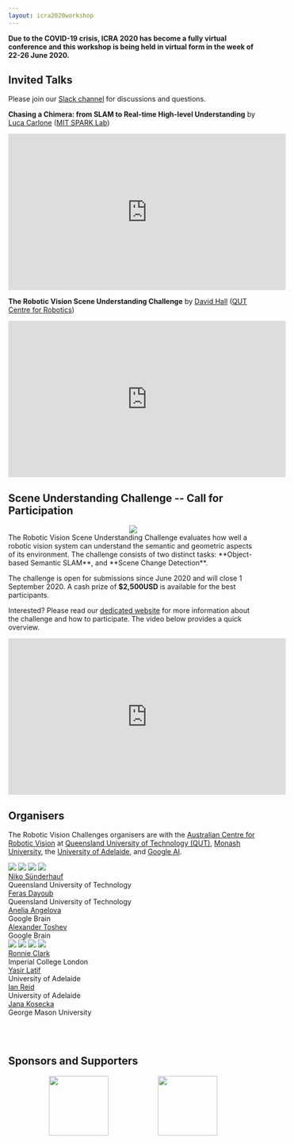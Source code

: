 ```yaml
---
layout: icra2020workshop
---
```


**Due to the COVID-19 crisis, ICRA 2020 has become a fully virtual conference and this workshop is being held in virtual form in the week of 22-26 June 2020.**



## Invited Talks

Please join our [Slack channel](https://icra20.slack.com/app_redirect?channel=ws26) for discussions and questions.

<!-- We will release pre-recorded presentations in the week of 22-26 June 2020. Details will be communicated shortly. The presenters will be available in our [Slack channel](https://icra20.slack.com/app_redirect?channel=ws26) for discussions.
 -->


**Chasing a Chimera: from SLAM to Real-time High-level Understanding**
by [Luca Carlone](https://lucacarlone.mit.edu/) ([MIT SPARK Lab](http://web.mit.edu/sparklab/))
<center><iframe width="560" height="315" src="https://www.youtube.com/embed/Sm14lkxfyHo" frameborder="0" allow="accelerometer; autoplay; encrypted-media; gyroscope; picture-in-picture" allowfullscreen></iframe></center>

**The Robotic Vision Scene Understanding Challenge**
by [David Hall](https://sites.google.com/view/davidhallcv/home) ([QUT Centre for Robotics](http://research.qut.edu.au/qcr/))
<center>
<iframe width="560" height="315" src="https://www.youtube.com/embed/LNEvhpWerJQ" frameborder="0" allow="accelerometer; autoplay; encrypted-media; gyroscope; picture-in-picture" allowfullscreen></iframe>
</center>


<!-- | **Date** | **Speaker**  |  **Topic** |
| t.b.d. | Luca Carlone (MIT) | t.b.d. |
| t.b.d. | Cesar Cadena (ETH) | t.b.d. |
| t.b.d. | David Hall & Niko Suenderhauf (QUT) | The Scene Understanding Challenge -- Measuring Progress in Semantic SLAM and Robotic Scene Understanding| -->


## Scene Understanding Challenge -- Call for Participation

<center>
<img src="assets/img/challenge_hero_image_small.jpg">
</center>
The Robotic Vision Scene Understanding Challenge evaluates how well a robotic vision system can understand the semantic and geometric aspects of its environment.
The challenge consists of two distinct tasks: **Object-based Semantic SLAM**, and **Scene Change Detection**.

The challenge is open for submissions since June 2020 and will close 1 September 2020. A cash prize of **$2,500USD** is available for the best participants.

Interested? Please read our [dedicated website](scene-understanding) for more information about the challenge and how to participate. The video below provides a quick overview.

<center>
<iframe width="560" height="315" src="https://www.youtube.com/embed/jQPkV29KFvI" frameborder="0" allow="accelerometer; autoplay; encrypted-media; gyroscope; picture-in-picture" allowfullscreen></iframe>
</center>

<!--
## Overview
Our workshop will discuss the current progress, applications, and limitations of robotic scene understanding and semantic simultaneous localization and mapping (SLAM). We are motivated by the quickly accelerating appearance new research outputs that investigate how classical SLAM techniques and deep-learning based visual object detection or segmentation can be combined in innovative ways, and used to support scene understanding, navigation, and manipulation.

In addition, the workshop will host a new research challenge and competition: The Robotic Vision [Scene Understanding Challenge](scene-understanding) evaluates how well a robotic vision system can understand the semantic and geometric aspects of its environment. -->

<!-- ## Call for Papers

We invite authors to submit contributed papers to the workshop. The topics of interest comprise, but are not limited to:
 * new approaches of semantic SLAM and object-based SLAM
 * representations of objects as landmarks in SLAM
 * Deep learning for semantic SLAM & semantic SLAM for deep learning
 * End-to-end and explicit scene understanding
 * Incorporating high-level geometric constraints into SLAM
 * Learning and applying object shape priors
 * Incorporating uncertainty techniques and Bayesian deep learning into scene understanding
 * Dynamic SLAM and scene understanding in non-static scenes aided by semantics
 * applications of semantic SLAM and scene understanding
 * success stories and failure cases -->

<!--

### Author Instructions
* Submissions should follow the ICRA format and can be up to 6 pages  long, plus unlimited space for references.
* Please [submit your paper through CMT](https://cmt3.research.microsoft.com/SUSSLAM2020).
* All accepted papers will be presented at a poster session.
* Selected paper will be invited for an oral presentation. -->

<!--
## Call for Participation in the Semantic SLAM Challenge
We will organise a challenge and competition for semantic SLAM and scene understanding in conjunction with the workshop. More information coming soon. Meanwhile, the video below provides an overview of what to expect.
<center>
<iframe width="560" height="315" src="https://www.youtube.com/embed/jQPkV29KFvI" frameborder="0" allow="accelerometer; autoplay; encrypted-media; gyroscope; picture-in-picture" allowfullscreen></iframe>
</center> -->


<!-- ## Program

More information coming soon.

Confirmed invited speakers comprise Andrew Davison, Dieter Fox, Stefanie Tellex and Cesar Cadena. -->

## Organisers

The Robotic Vision Challenges organisers are with the [Australian Centre for Robotic Vision](http://www.roboticvision.org) at [Queensland University of Technology (QUT)](https://www.qut.edu.au/), [Monash University](http://www.monash.edu), the [University of Adelaide](http://www.adelaide.edu), and [Google AI](http://ai.google/).

<div class="portrait_row">
<img class="col fith portrait" src="assets/img/niko.jpg"/>  
<img class="col fith portrait" src="assets/img/feras.jpg"/>
<img class="col fith portrait" src="assets/img/anelia2.jpg"/>
<img class="col fith portrait" src="assets/img/alex.jpg"/>
</div>
<div class="col fith caption">
      <a href="http://www.nikosuenderhauf.info">Niko Sünderhauf</a><br>Queensland University of Technology
</div>
<div class="col fith caption">
      <a href="http://www.ferasdayoub.com">Feras Dayoub</a> <br>Queensland University of Technology
</div>
<div class="col fith caption">
      <a href="https://ai.google/research/people/AneliaAngelova">Anelia Angelova</a> <br> Google Brain
</div>
<div class="col fith caption">
      <a href="https://sites.google.com/view/alextoshev">Alexander Toshev</a> <br> Google Brain
</div>



<div class="portrait_row">
<img class="col fith portrait" src="assets/img/ronald.jpg"/>
<img class="col fith portrait" src="assets/img/yasir.jpeg"/>
<img class="col fith portrait" src="assets/img/ian.jpg"/>  
<img class="col fith portrait" src="assets/img/jana.jpg"/>  
</div>
<div class="col fith caption">
      <a href="http://www.ronnieclark.co.uk/">Ronnie Clark</a> <br> Imperial College London
</div>
<div class="col fith caption">
      <a href="http://ylatif.github.io/">Yasir Latif</a><br>University of Adelaide
</div>
<div class="col fith caption">
      <a href="https://www.adelaide.edu.au/directory/ian.reid">Ian Reid</a> <br>University of Adelaide
</div>
<div class="col fith caption">
      <a href="https://cs.gmu.edu/~kosecka//">Jana Kosecka</a> <br> George Mason University
</div>


<br><br>

## Sponsors and Supporters
<div style="display:flex; justify-content:center;">
<a href="http://www.roboticvision.org"><img style="height:120px;" src="assets/img/acrv.png"></a>
<a href="https://research.qut.edu.au/qcr/"><img  style="margin-left:100px;height:120px;" src="assets/img/qcr-logo.jpg"></a>
<!-- <a href="http://ai.google"><img style="margin-left:100px; height:100px" src="assets/img/google-logo.png"></a> -->
</div>
